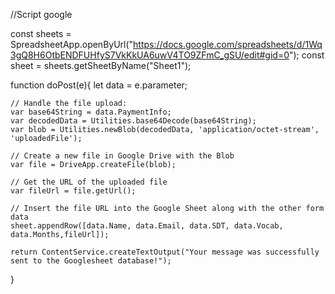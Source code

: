 //Script google

const sheets = SpreadsheetApp.openByUrl("https://docs.google.com/spreadsheets/d/1Wq3gQ8H6OtbENDFUHfyS7VkKkUA6uwV4TO9ZFmC_gSU/edit#gid=0");
const sheet = sheets.getSheetByName("Sheet1");

function doPost(e){
    let data = e.parameter;

    // Handle the file upload:
    var base64String = data.PaymentInfo;
    var decodedData = Utilities.base64Decode(base64String);
    var blob = Utilities.newBlob(decodedData, 'application/octet-stream', 'uploadedFile');

    // Create a new file in Google Drive with the Blob
    var file = DriveApp.createFile(blob);

    // Get the URL of the uploaded file
    var fileUrl = file.getUrl();

    // Insert the file URL into the Google Sheet along with the other form data
    sheet.appendRow([data.Name, data.Email, data.SDT, data.Vocab, data.Months,fileUrl]);

    return ContentService.createTextOutput("Your message was successfully sent to the Googlesheet database!");
}
